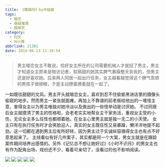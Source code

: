 ```yaml
---
title: 《撸猫吗》by许姑娘
tags:
  - 暗恋
  - 悬疑推理
  - 姐弟恋
category:
  - 扫文
  - Ⅳ小推
abbrlink: 21301
date: 2019-06-13 11:10:54
---
```

<meta name="referrer" content="no-referrer" />

> 男主暗恋女主不敢说，恰好女主所在的公司需要机械人才就招了男主，男主才知道女主原来是暗访记者，软萌甜的她其实脾气暴躁整天丧丧的，但男主还是好喜欢她。后来两人同居一起出行任务，女主越看越觉得这个脾气乖顺的男孩子很顺眼，于是主动撩着撩着就在一起了。

<!-- more -->

一如既往甜甜的文风。男主开头就暗恋女主，喜欢到忍不住偷偷黑进店里的摄像头偷窥的地步。然而男主一紧张就面瘫，再加上不靠谱的前老板给他出的一堆怪主意，害得女主以为男主唯独对她冷淡以及做出的一些怪举动是讨厌她。
不过同居后女主就摸清了男主的性格啦，会老老实实地帮女主干家务活，重视女主受的小伤，无论女主多么任性也都顺着她。在女主心里男主就是独一无二的小天使。
女主只有在执行任务时才会笑脸迎人，真实的女主既任性又易暴躁，懒洋洋地提不起劲。这一切都在遇到男主后有所好转，因为男主过于实诚纵容搞得女主也有点不好意思起来了。
主线看似有好几件案子，其实都是同一个大案，男女主就是在跟踪案件期间培养出感情的。另外《记忆总不想让她好过》《小时不识月》的男女主也有作为配角出场，戏份还不少，看着可亲切了，没看过的也不影响阅读。

![](https://wx3.sinaimg.cn/mw690/0069kFhhgy1g3zd4hu3jzj30yi1pcqv5.jpg)
![](https://wx1.sinaimg.cn/mw690/0069kFhhgy1g3zd4onvc2j30yi1pcqv5.jpg)
![](https://wx3.sinaimg.cn/mw690/0069kFhhgy1g3zd4lk6woj30yi1pcqv5.jpg)
![](https://wx3.sinaimg.cn/mw690/0069kFhhgy1g3zd4ezx6dj30yi1pcqv5.jpg)
![](https://wx1.sinaimg.cn/mw690/0069kFhhgy1g3zd4rendfj30yi1pcqv5.jpg)